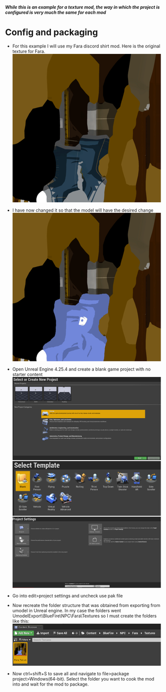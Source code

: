 ***While this is an example for a texture mod, the way in which the project is configured is very much the same for each mod***

# Config and packaging

- For this example I will use my Fara discord shirt mod. Here is the original texture for Fara.
![](Images/FaraTexture.png)

- I have now changed it so that the model will have the desired change
![](Images/Fara_Texture.png)

- Open Unreal Engine 4.25.4 and create a blank game project with no starter content
![](Images/UE.PNG) ![](Images/UE2.PNG) ![](Images/UE3.PNG)

- Go into edit>project settings and uncheck use pak file

- Now recreate the folder structure that was obtained from exporting from umodel in Unreal engine. In my case the folders went UmodelExport\BlueFire\NPC\Fara\Textures so I must create the folders like this:
![](Images/UE4.PNG)
- Now ctrl+shift+S to save all and navigate to file>package project>Windows(64-bit). Select the folder you want to cook the mod into and wait for the mod to package.
